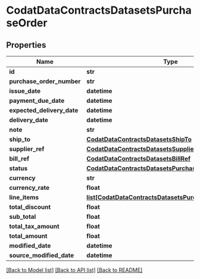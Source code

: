 # CodatDataContractsDatasetsPurchaseOrder

## Properties
Name | Type | Description | Notes
------------ | ------------- | ------------- | -------------
**id** | **str** |  | [optional] 
**purchase_order_number** | **str** |  | [optional] 
**issue_date** | **datetime** |  | [optional] 
**payment_due_date** | **datetime** |  | [optional] 
**expected_delivery_date** | **datetime** |  | [optional] 
**delivery_date** | **datetime** |  | [optional] 
**note** | **str** |  | [optional] 
**ship_to** | [**CodatDataContractsDatasetsShipTo**](CodatDataContractsDatasetsShipTo.md) |  | [optional] 
**supplier_ref** | [**CodatDataContractsDatasetsSupplierRef**](CodatDataContractsDatasetsSupplierRef.md) |  | [optional] 
**bill_ref** | [**CodatDataContractsDatasetsBillRef**](CodatDataContractsDatasetsBillRef.md) |  | [optional] 
**status** | [**CodatDataContractsDatasetsPurchaseOrderStatus**](CodatDataContractsDatasetsPurchaseOrderStatus.md) |  | [optional] 
**currency** | **str** |  | [optional] 
**currency_rate** | **float** |  | [optional] 
**line_items** | [**list[CodatDataContractsDatasetsPurchaseOrderLineItem]**](CodatDataContractsDatasetsPurchaseOrderLineItem.md) |  | [optional] 
**total_discount** | **float** |  | [optional] 
**sub_total** | **float** |  | [optional] 
**total_tax_amount** | **float** |  | [optional] 
**total_amount** | **float** |  | [optional] 
**modified_date** | **datetime** |  | [optional] 
**source_modified_date** | **datetime** |  | [optional] 

[[Back to Model list]](../README.md#documentation-for-models) [[Back to API list]](../README.md#documentation-for-api-endpoints) [[Back to README]](../README.md)


